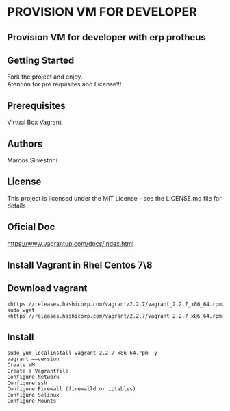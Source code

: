 # PROVISION VM FOR DEVELOPER

## Provision VM for developer with erp protheus

## Getting Started

Fork the project and enjoy.  
Atention for pre requisites and License!!!

## Prerequisites

Virtual Box
Vagrant

## Authors

Marcos Silvestrini

## License

This project is licensed under the MIT License - see the LICENSE.md file for details

## Oficial Doc

<https://www.vagrantup.com/docs/index.html>

## Install Vagrant in Rhel Centos 7\8

## Download vagrant

    <https://releases.hashicorp.com/vagrant/2.2.7/vagrant_2.2.7_x86_64.rpm>
    sudo wget <https://releases.hashicorp.com/vagrant/2.2.7/vagrant_2.2.7_x86_64.rpm>

## Install

    sudo yum localinstall vagrant_2.2.7_x86_64.rpm -y
    vagrant ––version
    Create VM
    Create a Vagrantfile
    Configure Network
    Configure ssh
    Configure Firewall (firewalld or iptables)
    Configure Selinux
    Configure Mounts
